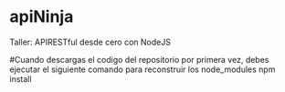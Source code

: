 # apiNinja
Taller: APIRESTful desde cero con NodeJS

#Cuando descargas el codigo del repositorio por primera vez, debes ejecutar el siguiente comando para reconstruir los node_modules
npm install
